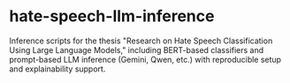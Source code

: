 # hate-speech-llm-inference
Inference scripts for the thesis "Research on Hate Speech Classification Using Large Language Models," including BERT-based classifiers and prompt-based LLM inference (Gemini, Qwen, etc.) with reproducible setup and explainability support.
